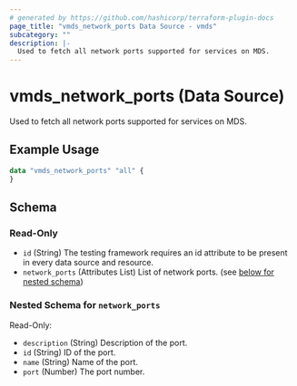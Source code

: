 ```yaml
---
# generated by https://github.com/hashicorp/terraform-plugin-docs
page_title: "vmds_network_ports Data Source - vmds"
subcategory: ""
description: |-
  Used to fetch all network ports supported for services on MDS.
---
```


# vmds_network_ports (Data Source)

Used to fetch all network ports supported for services on MDS.

## Example Usage

```terraform
data "vmds_network_ports" "all" {
}
```

<!-- schema generated by tfplugindocs -->
## Schema

### Read-Only

- `id` (String) The testing framework requires an id attribute to be present in every data source and resource.
- `network_ports` (Attributes List) List of network ports. (see [below for nested schema](#nestedatt--network_ports))

<a id="nestedatt--network_ports"></a>
### Nested Schema for `network_ports`

Read-Only:

- `description` (String) Description of the port.
- `id` (String) ID of the port.
- `name` (String) Name of the port.
- `port` (Number) The port number.


